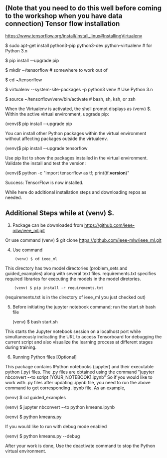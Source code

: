 (Note that you need to do this well before coming to the workshop when you have data connection)
Tensor flow installation
---------------------------------
https://www.tensorflow.org/install/install_linux#InstallingVirtualenv

 $ sudo apt-get install python3-pip python3-dev python-virtualenv # for Python 3.n
  
  
 $ pip install --upgrade pip
  
 $ mkdir ~/tensorflow  # somewhere to work out of
    
 $ cd ~/tensorflow
    
 $ virtualenv --system-site-packages -p python3 venv # Use Python 3.n
    
 $ source ~/tensorflow/venv/bin/activate      # bash, sh, ksh, or zsh
  
When the Virtualenv is activated, the shell prompt displays as (venv) $.
Within the active virtual environment, upgrade pip:

(venv)$ pip install --upgrade pip

You can install other Python packages within the virtual environment without affecting packages outside the virtualenv.

(venv)$ pip install --upgrade tensorflow

Use pip list to show the packages installed in the virtual environment. Validate the install and test the version:

(venv)$ python -c "import tensorflow as tf; print(tf.__version__)"

Success: TensorFlow is now installed.

While here do additional installation steps and downloading repos as needed.

Additional Steps while at (venv) $.
-------------------------------------------------
3. Package can be downloaded from 
	https://github.com/ieee-mlw/ieee_ml.git

Or use command 
	(venv) $ git clone https://github.com/ieee-mlw/ieee_ml.git

4. Use command 

        (venv) $ cd ieee_ml
This directory has two model directories (problem_sets and guided_examples) along with several text files. requirements.txt specifies required libraries for executing the models in the model diretories.
	
        (venv) $ pip install -r requirements.txt
	
(requirements.txt is in the directory of ieee_ml you just checked out)

5. Before initiating the jupyter notebook command; run the start.sh bash file

	(venv) $ bash start.sh
	
This starts the Jupyter notebook session on a localhost port while simultaneously indicating the URL to access Tensorboard for debugging the current script and also visualize the learning process at different stages during training.
	
6. Running Python files	[Optional]

This package contains IPython notebooks (jupyter) and their executable python (.py) files. The .py files are obtained using the command "jupyter nbconvert --to script [YOUR_NOTEBOOK].ipynb" So if you would like to work with .py files after updating .ipynb file, you need to run the above command to get corresponding .ipynb file. As an example,

 (venv) $ cd guided_examples

 (venv) $  jupyter nbconvert --to python kmeans.ipynb
 
 (venv) $  python kmeans.py

If you would like to run with debug mode enabled 

 (venv) $  python kmeans.py --debug



After your work is done, Use the deactivate command to stop the Python virtual environment.




